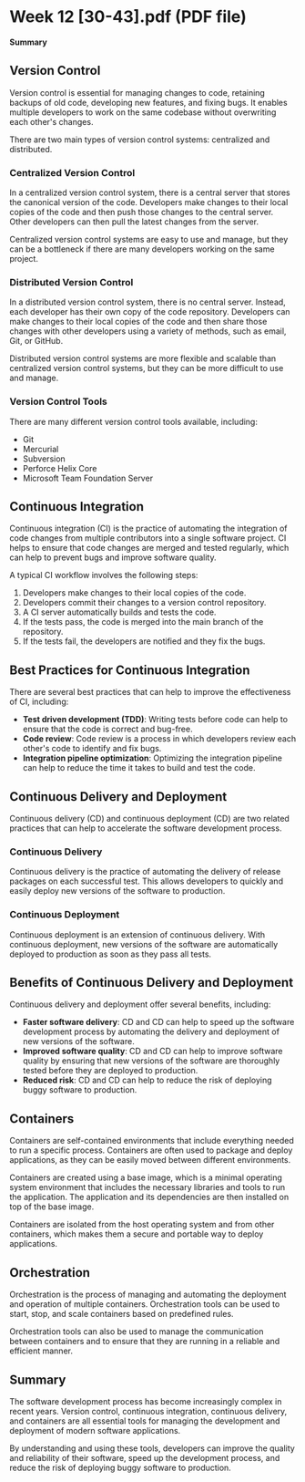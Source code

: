 # Week 12 [30-43].pdf (PDF file)
**Summary**
## Version Control

Version control is essential for managing changes to code, retaining backups of old code, developing new features, and fixing bugs. It enables multiple developers to work on the same codebase without overwriting each other's changes.

There are two main types of version control systems: centralized and distributed.

### Centralized Version Control

In a centralized version control system, there is a central server that stores the canonical version of the code. Developers make changes to their local copies of the code and then push those changes to the central server. Other developers can then pull the latest changes from the server.

Centralized version control systems are easy to use and manage, but they can be a bottleneck if there are many developers working on the same project.

### Distributed Version Control

In a distributed version control system, there is no central server. Instead, each developer has their own copy of the code repository. Developers can make changes to their local copies of the code and then share those changes with other developers using a variety of methods, such as email, Git, or GitHub.

Distributed version control systems are more flexible and scalable than centralized version control systems, but they can be more difficult to use and manage.

### Version Control Tools

There are many different version control tools available, including:

* Git
* Mercurial
* Subversion
* Perforce Helix Core
* Microsoft Team Foundation Server

## Continuous Integration

Continuous integration (CI) is the practice of automating the integration of code changes from multiple contributors into a single software project. CI helps to ensure that code changes are merged and tested regularly, which can help to prevent bugs and improve software quality.

A typical CI workflow involves the following steps:

1. Developers make changes to their local copies of the code.
2. Developers commit their changes to a version control repository.
3. A CI server automatically builds and tests the code.
4. If the tests pass, the code is merged into the main branch of the repository.
5. If the tests fail, the developers are notified and they fix the bugs.

## Best Practices for Continuous Integration

There are several best practices that can help to improve the effectiveness of CI, including:

* **Test driven development (TDD)**: Writing tests before code can help to ensure that the code is correct and bug-free.
* **Code review**: Code review is a process in which developers review each other's code to identify and fix bugs.
* **Integration pipeline optimization**: Optimizing the integration pipeline can help to reduce the time it takes to build and test the code.

## Continuous Delivery and Deployment

Continuous delivery (CD) and continuous deployment (CD) are two related practices that can help to accelerate the software development process.

### Continuous Delivery

Continuous delivery is the practice of automating the delivery of release packages on each successful test. This allows developers to quickly and easily deploy new versions of the software to production.

### Continuous Deployment

Continuous deployment is an extension of continuous delivery. With continuous deployment, new versions of the software are automatically deployed to production as soon as they pass all tests.

## Benefits of Continuous Delivery and Deployment

Continuous delivery and deployment offer several benefits, including:

* **Faster software delivery**: CD and CD can help to speed up the software development process by automating the delivery and deployment of new versions of the software.
* **Improved software quality**: CD and CD can help to improve software quality by ensuring that new versions of the software are thoroughly tested before they are deployed to production.
* **Reduced risk**: CD and CD can help to reduce the risk of deploying buggy software to production.

## Containers

Containers are self-contained environments that include everything needed to run a specific process. Containers are often used to package and deploy applications, as they can be easily moved between different environments.

Containers are created using a base image, which is a minimal operating system environment that includes the necessary libraries and tools to run the application. The application and its dependencies are then installed on top of the base image.

Containers are isolated from the host operating system and from other containers, which makes them a secure and portable way to deploy applications.

## Orchestration

Orchestration is the process of managing and automating the deployment and operation of multiple containers. Orchestration tools can be used to start, stop, and scale containers based on predefined rules.

Orchestration tools can also be used to manage the communication between containers and to ensure that they are running in a reliable and efficient manner.

## Summary

The software development process has become increasingly complex in recent years. Version control, continuous integration, continuous delivery, and containers are all essential tools for managing the development and deployment of modern software applications.

By understanding and using these tools, developers can improve the quality and reliability of their software, speed up the development process, and reduce the risk of deploying buggy software to production.
